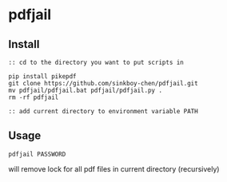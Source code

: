 # pdfjail
## Install
```
:: cd to the directory you want to put scripts in

pip install pikepdf
git clone https://github.com/sinkboy-chen/pdfjail.git
mv pdfjail/pdfjail.bat pdfjail/pdfjail.py .
rm -rf pdfjail

:: add current directory to environment variable PATH
```

## Usage
```
pdfjail PASSWORD
```
will remove lock for all pdf files in current directory (recursively)



